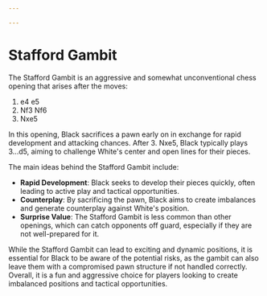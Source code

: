 ```yaml
---

---
```

# Stafford Gambit

The Stafford Gambit is an aggressive and somewhat unconventional chess opening that arises after the moves:

1. e4 e5
2. Nf3 Nf6
3. Nxe5

In this opening, Black sacrifices a pawn early on in exchange for rapid development and attacking chances. After 3. Nxe5, Black typically plays 3...d5, aiming to challenge White's center and open lines for their pieces.

The main ideas behind the Stafford Gambit include:

- **Rapid Development**: Black seeks to develop their pieces quickly, often leading to active play and tactical opportunities.
- **Counterplay**: By sacrificing the pawn, Black aims to create imbalances and generate counterplay against White's position.
- **Surprise Value**: The Stafford Gambit is less common than other openings, which can catch opponents off guard, especially if they are not well-prepared for it.

While the Stafford Gambit can lead to exciting and dynamic positions, it is essential for Black to be aware of the potential risks, as the gambit can also leave them with a compromised pawn structure if not handled correctly. Overall, it is a fun and aggressive choice for players looking to create imbalanced positions and tactical opportunities.